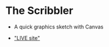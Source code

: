 # The Scribbler

* A quick graphics sketch with Canvas

* ["LIVE site"](https://umitosan.github.io/scribbler)
